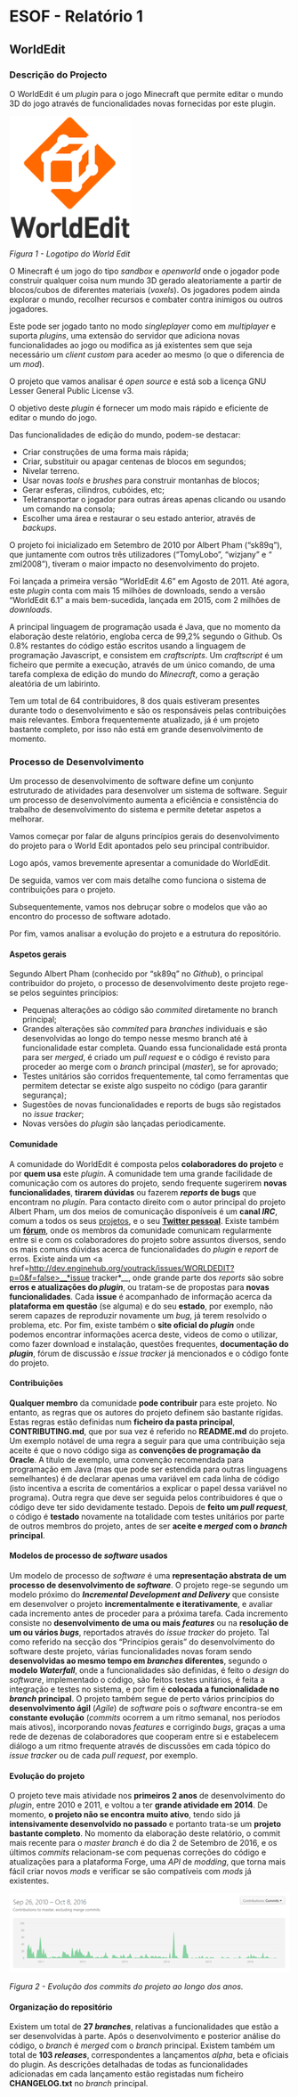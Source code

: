 # ESOF - Relatório 1
## WorldEdit
 
### Descrição do Projecto 

O WorldEdit é um *plugin* para o jogo Minecraft que permite editar o mundo 3D do jogo através de funcionalidades novas fornecidas por este plugin.

<img src="resources/WE_logo.png" alt="Uma imagem." align="centered"/>

*Figura 1 - Logotipo do World Edit*

O Minecraft é um jogo do tipo *sandbox* e *openworld* onde o jogador pode construir qualquer coisa num mundo 3D gerado aleatoriamente a partir de blocos/cubos de diferentes materiais (*voxels*). Os jogadores podem ainda explorar o mundo, recolher recursos e combater contra inimigos ou outros jogadores.

Este pode ser jogado tanto no modo *singleplayer* como em *multiplayer* e suporta *plugins*, uma extensão do servidor que adiciona novas funcionalidades ao jogo ou modifica as já existentes sem que seja necessário um *client custom* para aceder ao mesmo (o que o diferencia de um *mod*).

O projeto que vamos analisar é *open source* e está sob a licença GNU Lesser General Public License v3.

O objetivo deste *plugin* é fornecer um modo mais rápido e eficiente de editar o mundo do jogo.

Das funcionalidades de edição do mundo, podem-se destacar:
- Criar construções de uma forma mais rápida;
- Criar, substituir ou apagar centenas de blocos em segundos;
- Nivelar terreno.
- Usar novas *tools* e *brushes* para construir montanhas de blocos;
- Gerar esferas, cilindros, cubóides, etc;
- Teletransportar o jogador para outras áreas apenas clicando ou usando um comando na consola;
- Escolher uma área e restaurar o seu estado anterior, através de *backups*.

O projeto foi inicializado em Setembro de 2010 por Albert Pham (“sk89q”), que juntamente com outros três utilizadores (“TomyLobo”, “wizjany” e “ zml2008”), tiveram o maior impacto no desenvolvimento do projeto.

Foi lançada a primeira versão “WorldEdit 4.6” em Agosto de 2011. Até agora, este *plugin* conta com mais 15 milhões de downloads, sendo a versão “WorldEdit 6.1” a mais bem-sucedida, lançada em 2015, com 2 milhões de *downloads*.

A principal linguagem de programação usada é Java, que no momento da elaboração deste relatório, engloba cerca de 99,2% segundo o Github. Os 0.8% restantes do código estão escritos usando a linguagem de programação Javascript, e consistem em *craftscripts*. Um *craftscript* é um ficheiro que permite a execução, através de um único comando, de uma tarefa complexa de edição do mundo do *Minecraft*, como a geração aleatória de um labirinto.

Tem um total de 64 contribuidores, 8 dos quais estiveram presentes durante todo o desenvolvimento e são os responsáveis pelas contribuições mais relevantes. Embora frequentemente atualizado, já é um projeto bastante completo, por isso não está em grande desenvolvimento de momento.

### Processo de Desenvolvimento

Um processo de desenvolvimento de software define um conjunto estruturado de atividades para desenvolver um sistema de software. Seguir um processo de desenvolvimento aumenta a eficiência e consistência do trabalho de desenvolvimento do sistema e permite detetar aspetos a melhorar.

Vamos começar por falar de alguns princípios gerais do desenvolvimento do projeto para o World Edit apontados pelo seu principal contribuidor.

Logo após, vamos brevemente apresentar a comunidade do WorldEdit.

De seguida, vamos ver com mais detalhe como funciona o sistema de contribuições para o projeto.

Subsequentemente, vamos nos debruçar sobre o modelos que vão ao encontro do processo de software adotado.

Por fim, vamos analisar a evolução do projeto e a estrutura do repositório.     

#### Aspetos gerais

Segundo Albert Pham (conhecido por “sk89q” no *Github*), o principal contribuidor do projeto, o processo de desenvolvimento deste projeto rege-se pelos seguintes princípios:
- Pequenas alterações ao código são *commited* diretamente no branch principal;
- Grandes alterações são *commited* para *branches* individuais e são desenvolvidas ao longo do tempo nesse mesmo branch até à funcionalidade estar completa. Quando essa funcionalidade está pronta para ser *merged*, é criado um *pull request* e o código é revisto para proceder ao merge com o *branch* principal (*master*), se for aprovado;
- Testes unitários são corridos frequentemente, tal como ferramentas que permitem detectar se existe algo suspeito no código (para garantir segurança);
- Sugestões de novas funcionalidades e reports de bugs são registados no *issue tracker*;
- Novas versões do *plugin* são lançadas periodicamente.

#### Comunidade

A comunidade do WorldEdit é composta pelos __colaboradores do projeto__ e por __quem usa__ este *plugin*. A comunidade tem uma grande facilidade de comunicação com os autores do projeto, sendo frequente sugerirem __novas funcionalidades__, __tirarem dúvidas__ ou fazerem __*reports* de bugs__ que encontram no *plugin*.
Para contacto direito com o autor principal do projeto Albert Pham, um dos meios de comunicação disponíveis é um __canal *IRC*__, comum a todos os seus <a href=http://skq.me/irc/irc.esper.net/sk89q>projetos</a>, e o seu <a href=http://twitter.com/sk89q>__Twitter pessoal__</a>.
Existe também um <a href=http://forum.enginehub.org/>__fórum__</a>, onde os membros da comunidade comunicam regularmente entre si e com os colaboradores do projeto sobre assuntos diversos, sendo os mais comuns dúvidas acerca de funcionalidades do *plugin* e *report* de erros.
Existe ainda um <a href=http://dev.enginehub.org/youtrack/issues/WORLDEDIT?p=0&f=false>__*issue tracker*__</a>, onde grande parte dos *reports* são sobre __erros e atualizações do *plugin*__, ou tratam-se de propostas para __novas funcionalidades__. Cada __issue__ é acompanhado de informação acerca da __plataforma em questão__ (se alguma) e do seu __estado__, por exemplo, não serem capazes de reproduzir novamente um *bug*, já terem resolvido o problema, etc.
Por fim, existe também o __site oficial do *plugin*__ onde podemos encontrar informações acerca deste, videos de como o utilizar, como fazer download e instalação, questões frequentes, __documentação do *plugin*__, fórum de discussão e *issue tracker* já mencionados e o código fonte do projeto.

#### Contribuições

__Qualquer membro__ da comunidade __pode contribuir__ para este projeto. No entanto, as regras que os autores do projeto definem são bastante rígidas. Estas regras estão definidas num __ficheiro da pasta principal__, __CONTRIBUTING.md__, que por sua vez é referido no __README.md__ do projeto.
Um exemplo notável de uma regra a seguir para que uma contribuição seja aceite é que o novo código siga as __convenções de programação da Oracle__. A título de exemplo, uma convenção recomendada para programação em Java (mas que pode ser estendida para outras linguagens semelhantes) é de declarar apenas uma variável em cada linha de código (isto incentiva a escrita de comentários a explicar o papel dessa variável no programa). 
Outra regra que deve ser seguida pelos contribuidores é que o código deve ter sido devidamente testado.
Depois de __feito um *pull request*__, o código é __testado__ novamente na totalidade com testes unitários por parte de outros membros do projeto, antes de ser __aceite e *merged* com o *branch* principal__.

#### Modelos de processo de *software* usados

Um modelo de processo de *software* é uma __representação abstrata de um processo de desenvolvimento de *software*__.
O projeto rege-se segundo um modelo próximo do __*Incremental Development and Delivery*__ que consiste em desenvolver o projeto __incrementalmente e iterativamente__, e avaliar cada incremento antes de proceder para a próxima tarefa. Cada incremento consiste no __desenvolvimento de uma ou mais *features*__ ou na __resolução de um ou vários *bugs*__, reportados através do *issue tracker* do projeto.
Tal como referido na secção dos “Princípios gerais” do desenvolvimento do software deste projeto, várias funcionalidades novas foram sendo __desenvolvidas ao mesmo tempo em *branches* diferentes__, segundo o __modelo *Waterfall*__, onde a funcionalidades são definidas, é feito o *design* do *software*, implementado o código, são feitos testes unitários, é feita a integração e testes no sistema, e por fim é __colocada a funcionalidade no *branch* principal__.
 O projeto também segue de perto vários princípios do __desenvolvimento ágil__ (*Agile*) de *software* pois o *software* encontra-se em __constante evolução__ (*commits* ocorrem a um ritmo semanal, nos períodos mais ativos), incorporando novas *features* e corrigindo *bugs*, graças a uma rede de dezenas de colaboradores que cooperam entre si e estabelecem diálogo a um ritmo frequente através de discussões em cada tópico do *issue tracker* ou de cada *pull request*, por exemplo.
 
#### Evolução do projeto

O projeto teve mais atividade nos __primeiros 2 anos__ de desenvolvimento do *plugin*, entre 2010 e 2011, e voltou a ter __grande atividade em 2014__. 
De momento, __o projeto não se encontra muito ativo__, tendo sido já __intensivamente desenvolvido no passado__ e portanto trata-se um __projeto bastante completo__.
No momento da elaboração deste relatório, o commit mais recente para o *master branch* é do dia 2 de Setembro de 2016, e os últimos *commits* relacionam-se com pequenas correções do código e atualizações para a plataforma Forge, uma *API* de *modding*, que torna mais fácil criar novos *mods* e verificar se são compatíveis com *mods* já existentes.

 <img src="resources/graph_commits.png" alt="Graph Commits" align="centered"/>
 
*Figura 2 - Evolução dos *commits* do projeto ao longo dos anos.*

#### Organização do repositório

Existem um total de __27 *branches*__, relativas a funcionalidades que estão a ser desenvolvidas à parte. Após o desenvolvimento e posterior análise do código, o *branch* é *merged* com o *branch* principal.
Existem também um total de __103 *releases*__, correspondentes a lançamentos *alpha*, beta e oficiais do plugin. As descrições detalhadas de todas as funcionalidades adicionadas em cada lançamento estão registadas num ficheiro __CHANGELOG.txt__ no *branch* principal.







